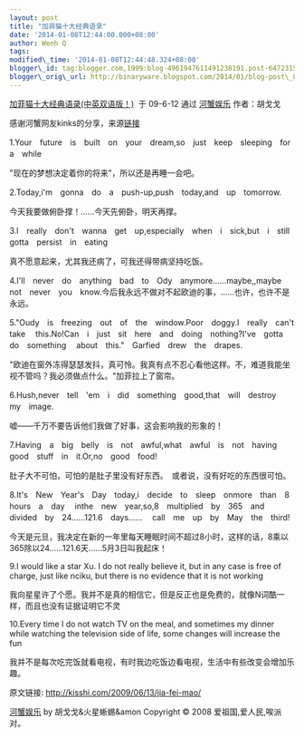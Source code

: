 ```yaml
--- 
layout: post 
title: "加菲猫十大经典语录" 
date: '2014-01-08T12:44:00.000+08:00' 
author: Wenh Q
tags:
modified\_time: '2014-01-08T12:44:48.324+08:00' 
blogger\_id: tag:blogger.com,1999:blog-4961947611491238191.post-6472315345324062508
blogger\_orig\_url: http://binaryware.blogspot.com/2014/01/blog-post\_8.html
---
```

[加菲猫十大经典语录(中英双语版！)](http://kisshi.com/2009/06/13/jia-fei-mao/)  于
09-6-12 通过 [河蟹娱乐](http://kisshi.com/) 作者：胡戈戈





<div>

感谢河蟹网友kinks的分享，来源[链接](http://bbs.book.sina.com.cn/thread-16-4/tree-205148-4260-29152.html)


</div>

<div>

1.Your　future　is　built　on　your　dream,so　just　keep　sleeping　for　a　while　

"现在的梦想决定着你的将来"，所以还是再睡一会吧。　



2.Today,i'm　gonna　do　a　push-up,push　today,and　up　tomorrow.　

今天我要做俯卧撑！……今天先俯卧，明天再撑。



3.I　really　don't　wanna　get　up,especially­　when　i　sick,but　i　still　gotta　persist　in　eating　

真不愿意起来，尤其我还病了，可我还得带病坚持吃饭。



4.I'll　never　do　anything　bad　to　Ody　anymore……maybe,,maybe　not　never　you　know.今后我永远不做对不起欧迪的事，……也许，也许不是永远。　



5."Oudy　is　freezing　out　of　the　window.Poor　doggy.I　really　can't　take　
this.No!Can　i　just　sit　here　and　doing　nothing?I've　gotta　do　something　
about　this."　Garfied　drew　the　drapes.　

"欧迪在窗外冻得瑟瑟发抖，真可怜。我真有点不忍心看他这样。不，难道我能坐视不管吗？我必须做点什么。"加菲拉上了窗帘。



6.Hush,never　tell　'em　i　did　something　good,that　will　destroy　my　image.　

嘘——千万不要告诉他们我做了好事，这会影响我的形象的！



7.Having　a　big　belly　is　not　awful,what　awful　is　not　having　good　stuff　in　it.Or,no　good　food!

肚子大不可怕，可怕的是肚子里没有好东西。　或者说，没有好吃的东西很可怕。　



8.It's　New　Year's　Day　today,i　decide　to　sleep　onmore　than　8　hours　a　day　
inthe　new　year,so,8　multiplied­　by　365　and　divided　by　24……121.6　days……　
call　me　up　by　May　the　third!　

今天是元旦，我决定在新的一年里每天睡眠时间不超过8小时，这样的话，8乘以365除以24……121.6天……5月3日叫我起床！



9.I would like a star Xu. I do not really believe it, but in any case is
free of charge, just like nciku, but there is no evidence that it is not
working

我向星星许了个愿。我并不是真的相信它，但是反正也是免费的，就像N词酷一样，而且也没有证据证明它不灵



10.Every time I do not watch TV on the meal, and sometimes my dinner
while watching the television­ side of life, some changes will increase
the fun

我并不是每次吃完饭就看电视，有时我边吃饭边看电视，生活中有些改变会增加乐趣。



原文链接: <http://kisshi.com/2009/06/13/jia-fei-mao/>

[河蟹娱乐](http://kisshi.com/) by 胡戈戈&火星蜥蜴&amon Copyright © 2008
爱祖国,爱人民,唉派对。

</div>
